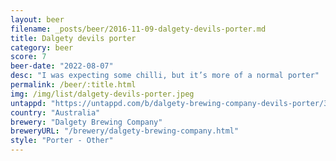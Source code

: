 ```yaml
---
layout: beer
filename: _posts/beer/2016-11-09-dalgety-devils-porter.md
title: Dalgety devils porter
category: beer
score: 7
beer-date: "2022-08-07"
desc: "I was expecting some chilli, but it’s more of a normal porter"
permalink: /beer/:title.html
img: /img/list/dalgety-devils-porter.jpeg
untappd: "https://untappd.com/b/dalgety-brewing-company-devils-porter/3500095"
country: "Australia"
brewery: "Dalgety Brewing Company"
breweryURL: "/brewery/dalgety-brewing-company.html"
style: "Porter - Other"
---
```

